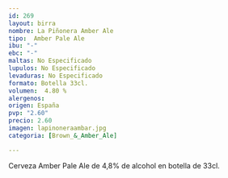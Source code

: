 ```yaml
---
id: 269
layout: birra
nombre: La Piñonera Amber Ale
tipo:  Amber Pale Ale
ibu: "-"
ebc: "-"
maltas: No Especificado
lupulos: No Especificado
levaduras: No Especificado
formato: Botella 33cl.
volumen:  4.80 %
alergenos: 
origen: España
pvp: "2.60"
precio: 2.60
imagen: lapinoneraambar.jpg
categoria: [Brown_&_Amber_Ale]

---
```

Cerveza Amber Pale Ale de 4,8% de alcohol en botella de 33cl.